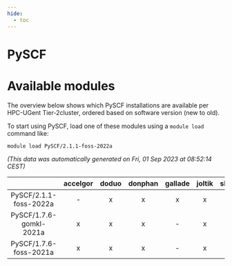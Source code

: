 ```yaml
---
hide:
  - toc
---
```


PySCF
=====

# Available modules


The overview below shows which PySCF installations are available per HPC-UGent Tier-2cluster, ordered based on software version (new to old).

To start using PySCF, load one of these modules using a `module load` command like:

```shell
module load PySCF/2.1.1-foss-2022a
```

*(This data was automatically generated on Fri, 01 Sep 2023 at 08:52:14 CEST)*  

| |accelgor|doduo|donphan|gallade|joltik|skitty|swalot|victini|
| :---: | :---: | :---: | :---: | :---: | :---: | :---: | :---: | :---: |
|PySCF/2.1.1-foss-2022a|-|x|x|x|x|x|x|x|
|PySCF/1.7.6-gomkl-2021a|x|x|x|-|x|x|x|x|
|PySCF/1.7.6-foss-2021a|x|x|x|-|x|x|x|x|

